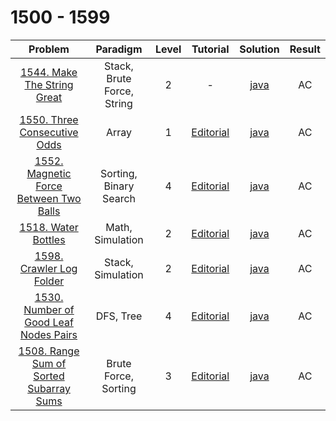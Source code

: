# 1500 - 1599

|                                                   Problem                                                   |          Paradigm          | Level |                                        Tutorial                                         |                       Solution                        | Result |
| :---------------------------------------------------------------------------------------------------------: | :------------------------: | :---: | :-------------------------------------------------------------------------------------: | :---------------------------------------------------: | :----: |
|             [1544. Make The String Great](https://leetcode.com/problems/make-the-string-great/)             | Stack, Brute Force, String |   2   |                                            -                                            |       [java](./1544_Make_The_String_Great.java)       |   AC   |
|            [1550. Three Consecutive Odds](https://leetcode.com/problems/three-consecutive-odds/)            |           Array            |   1   |      [Editorial](https://leetcode.com/problems/three-consecutive-odds/editorial/)       |      [java](./1550_Three_Consecutive_Odds.java)       |   AC   |
|  [1552. Magnetic Force Between Two Balls](https://leetcode.com/problems/magnetic-force-between-two-balls/)  |   Sorting, Binary Search   |   4   | [Editorial](https://leetcode.com/problems/magnetic-force-between-two-balls/editorial/)  | [java](./1552_Magnetic_Force_Between_Two_Balls.java)  |   AC   |
|                     [1518. Water Bottles](https://leetcode.com/problems/water-bottles/)                     |      Math, Simulation      |   2   |           [Editorial](https://leetcode.com/problems/water-bottles/editorial/)           |           [java](./1518_Water_Bottles.java)           |   AC   |
|                [1598. Crawler Log Folder](https://leetcode.com/problems/crawler-log-folder/)                |     Stack, Simulation      |   2   |        [Editorial](https://leetcode.com/problems/crawler-log-folder/editorial/)         |        [java](./1598_Crawler_Log_Folder.java)         |   AC   |
|   [1530. Number of Good Leaf Nodes Pairs](https://leetcode.com/problems/number-of-good-leaf-nodes-pairs/)   |         DFS, Tree          |   4   |  [Editorial](https://leetcode.com/problems/number-of-good-leaf-nodes-pairs/editorial/)  |  [java](./1530_Number_of_Good_Leaf_Nodes_Pairs.java)  |   AC   |
| [1508. Range Sum of Sorted Subarray Sums](https://leetcode.com/problems/range-sum-of-sorted-subarray-sums/) |    Brute Force, Sorting    |   3   | [Editorial](https://leetcode.com/problems/range-sum-of-sorted-subarray-sums/editorial/) | [java](./1508_Range_Sum_of_Sorted_Subarray_Sums.java) |   AC   |
